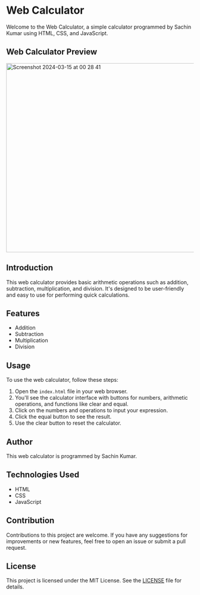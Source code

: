 # Web Calculator

Welcome to the Web Calculator, a simple calculator programmed by Sachin Kumar using HTML, CSS, and JavaScript.

## Web Calculator Preview

<img width="508" alt="Screenshot 2024-03-15 at 00 28 41" src="https://github.com/sachin7070/Web-calculator/assets/94534696/63a26324-cf5d-466f-b000-59be49351ca9">



## Introduction

This web calculator provides basic arithmetic operations such as addition, subtraction, multiplication, and division. It's designed to be user-friendly and easy to use for performing quick calculations.

## Features

- Addition
- Subtraction
- Multiplication
- Division

## Usage

To use the web calculator, follow these steps:

1. Open the `index.html` file in your web browser.
2. You'll see the calculator interface with buttons for numbers, arithmetic operations, and functions like clear and equal.
3. Click on the numbers and operations to input your expression.
4. Click the equal button to see the result.
5. Use the clear button to reset the calculator.

## Author

This web calculator is programmed by Sachin Kumar.

## Technologies Used

- HTML
- CSS
- JavaScript

## Contribution

Contributions to this project are welcome. If you have any suggestions for improvements or new features, feel free to open an issue or submit a pull request.

## License

This project is licensed under the MIT License. See the [LICENSE](LICENSE) file for details.
